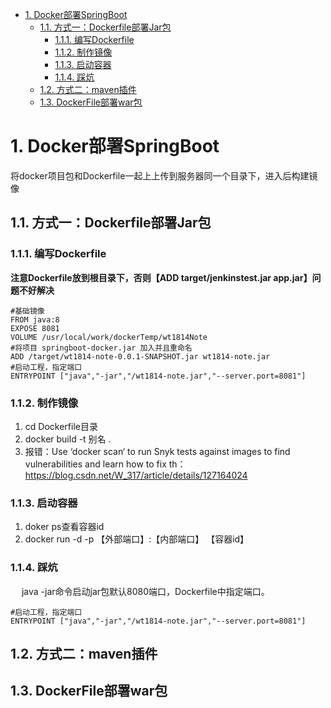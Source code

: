 
<!-- TOC -->

- [1. Docker部署SpringBoot](#1-docker部署springboot)
    - [1.1. 方式一：Dockerfile部署Jar包](#11-方式一dockerfile部署jar包)
        - [1.1.1. 编写Dockerfile](#111-编写dockerfile)
        - [1.1.2. 制作镜像](#112-制作镜像)
        - [1.1.3. 启动容器](#113-启动容器)
        - [1.1.4. 踩炕](#114-踩炕)
    - [1.2. 方式二：maven插件](#12-方式二maven插件)
    - [1.3. DockerFile部署war包](#13-dockerfile部署war包)

<!-- /TOC -->

# 1. Docker部署SpringBoot
<!-- 

http://www.3qphp.com/java/framework/3717.html
整体流程： https://zhuanlan.zhihu.com/p/534014249

https://zhuanlan.zhihu.com/p/534014249



Docker：使用dockerFile创建镜像（演示war包和jar包）
https://blog.csdn.net/weixin_60670696/article/details/125442933?spm=1001.2101.3001.6650.11&utm_medium=distribute.pc_relevant.none-task-blog-2%7Edefault%7EBlogCommendFromBaidu%7ERate-11-125442933-blog-125921262.pc_relevant_recovery_v2&depth_1-utm_source=distribute.pc_relevant.none-task-blog-2%7Edefault%7EBlogCommendFromBaidu%7ERate-11-125442933-blog-125921262.pc_relevant_recovery_v2&utm_relevant_index=15
Docker 部署war包项目
https://blog.51cto.com/u_15127559/4720269


-->

将docker项目包和Dockerfile一起上上传到服务器同一个目录下，进入后构建镜像  


## 1.1. 方式一：Dockerfile部署Jar包    



### 1.1.1. 编写Dockerfile  
**注意Dockerfile放到根目录下，否则【ADD target/jenkinstest.jar app.jar】问题不好解决**  
  

```text
#基础镜像
FROM java:8
EXPOSE 8081
VOLUME /usr/local/work/dockerTemp/wt1814Note
#将项目 springboot-docker.jar 加入并且重命名
ADD /target/wt1814-note-0.0.1-SNAPSHOT.jar wt1814-note.jar
#启动工程，指定端口
ENTRYPOINT ["java","-jar","/wt1814-note.jar","--server.port=8081"]
```


### 1.1.2. 制作镜像  
1. cd Dockerfile目录
2. docker build -t 别名 .
3. 报错：Use ‘docker scan‘ to run Snyk tests against images to find vulnerabilities and learn how to fix th： https://blog.csdn.net/W_317/article/details/127164024  
     

### 1.1.3. 启动容器
1. doker ps查看容器id  
2. docker run -d -p 【外部端口】:【内部端口】 【容器id】


### 1.1.4. 踩炕
&emsp; java -jar命令启动jar包默认8080端口，Dockerfile中指定端口。    

```text
#启动工程，指定端口
ENTRYPOINT ["java","-jar","/wt1814-note.jar","--server.port=8081"]
```

## 1.2. 方式二：maven插件  



## 1.3. DockerFile部署war包   
<!-- 

https://blog.51cto.com/u_15127559/4720269
-->

